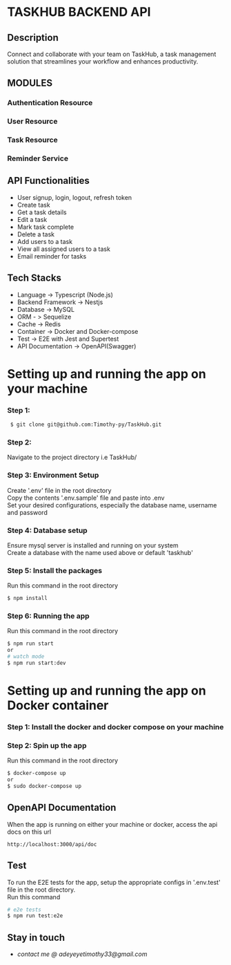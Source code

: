 # TASKHUB BACKEND API

## Description

Connect and collaborate with your team on TaskHub, a task management solution that streamlines your workflow and enhances productivity.

## MODULES

### Authentication Resource

### User Resource

### Task Resource

### Reminder Service

## API Functionalities

- User signup, login, logout, refresh token
- Create task
- Get a task details
- Edit a task
- Mark task complete
- Delete a task
- Add users to a task
- View all assigned users to a task
- Email reminder for tasks

## Tech Stacks

- Language -> Typescript (Node.js)
- Backend Framework -> Nestjs
- Database -> MySQL
- ORM - > Sequelize
- Cache -> Redis
- Container -> Docker and Docker-compose
- Test -> E2E with Jest and Supertest
- API Documentation -> OpenAPI(Swagger)

# Setting up and running the app on your machine

### Step 1:

```bash
 $ git clone git@github.com:Timothy-py/TaskHub.git
```

### Step 2:

Navigate to the project directory i.e TaskHub/

### Step 3: Environment Setup

Create '.env' file in the root directory  
Copy the contents '.env.sample' file and paste into .env  
Set your desired configurations, especially the database name, username and password

### Step 4: Database setup

Ensure mysql server is installed and running on your system  
Create a database with the name used above or default 'taskhub'

### Step 5: Install the packages

Run this command in the root directory

```bash
$ npm install
```

### Step 6: Running the app

Run this command in the root directory

```bash
$ npm run start
or
# watch mode
$ npm run start:dev
```

# Setting up and running the app on Docker container

### Step 1: Install the docker and docker compose on your machine

### Step 2: Spin up the app

Run this command in the root directory

```bash
$ docker-compose up
or
$ sudo docker-compose up
```

<!-- # Start Commands for Docker

Build your image:
`docker build <your path> -t <<user>/project-name>`

Run:
`docker run -p 8080:3000 <<user>/project-name>` -->

## OpenAPI Documentation

When the app is running on either your machine or docker, access the api docs on this url

```
http://localhost:3000/api/doc
```

## Test

To run the E2E tests for the app, setup the appropriate configs in '.env.test' file in the root directory.  
Run this command

```bash
# e2e tests
$ npm run test:e2e
```

## Stay in touch

- _contact me @ adeyeyetimothy33@gmail.com_
